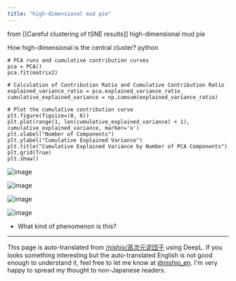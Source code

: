 ```yaml
---
title: "high-dimensional mud pie"
---
```


from  [[Careful clustering of tSNE results]]
high-dimensional mud pie

How high-dimensional is the central cluster?
python

```
# PCA runs and cumulative contribution curves
pca = PCA()
pca.fit(matrix2)

# Calculation of Contribution Ratio and Cumulative Contribution Ratio
explained_variance_ratio = pca.explained_variance_ratio_
cumulative_explained_variance = np.cumsum(explained_variance_ratio)

# Plot the cumulative contribution curve
plt.figure(figsize=(8, 6))
plt.plot(range(1, len(cumulative_explained_variance) + 1), cumulative_explained_variance, marker='o')
plt.xlabel("Number of Components")
plt.ylabel("Cumulative Explained Variance")
plt.title("Cumulative Explained Variance by Number of PCA Components")
plt.grid(True)
plt.show()
```

![image](https://gyazo.com/48afd7a540737ef468ec2177d166a5fc/thumb/1000)

![image](https://gyazo.com/94fdf5b4528bf42a73a96810abf76cdf/thumb/1000)

![image](https://gyazo.com/8638a83416c1ad44632d1c36efd20256/thumb/1000)


![image](https://gyazo.com/f65d4c300d1bee9d4f9413af574f0af1/thumb/1000)
- What kind of phenomenon is this?


---
This page is auto-translated from [/nishio/高次元泥団子](https://scrapbox.io/nishio/高次元泥団子) using DeepL. If you looks something interesting but the auto-translated English is not good enough to understand it, feel free to let me know at [@nishio_en](https://twitter.com/nishio_en). I'm very happy to spread my thought to non-Japanese readers.